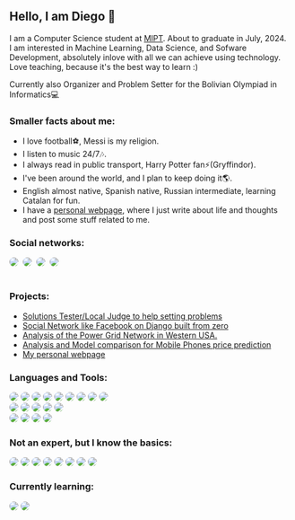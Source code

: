 ##  Hello, I am Diego 🤙

I am a Computer Science student at [MIPT](https://mipt.ru/english/). About to graduate in July, 2024.<br>
I am interested in Machine Learning, Data Science, and Sofware Development, absolutely inlove with all we can achieve using technology.<br>
Love teaching, because it's the best way to learn :)

Currently also Organizer and Problem Setter for the Bolivian Olympiad in Informatics💻<br>

### Smaller facts about me:
- I love football⚽️, Messi is my religion.
- I listen to music 24/7🎶.
- I always read in public transport, Harry Potter fan⚡️(Gryffindor).
- I've been around the world, and I plan to keep doing it🌎.
- English almost native, Spanish native, Russian intermediate, learning Catalan for fun.
- I have a [personal webpage](https://diegopenguino.github.io), where I just write about life and thoughts and post some stuff related to me.

### Social networks:
<div>
<a href="https://www.linkedin.com/in/diego-alejandro-angulo-ramirez-a5738a62/" target="_blank"><img src="https://img.shields.io/badge/-LinkedIn-%230077B5?style=for-the-badge&logo=linkedin&logoColor=white" target="_blank" style="border-radius: 10px"></a>&nbsp;
<a href="https://diegopenguino.github.io" target="_blank"><img src="https://img.shields.io/badge/-My blog-%230077B5?style=for-the-badge&logo=github&logoColor=white" target="_blank" style="border-radius: 10px"></a>&nbsp;
<a href="https://www.kaggle.com/diegoangulor" target="_blank"><img src="https://img.shields.io/badge/-Kaggle-%230077B5?style=for-the-badge&logo=kaggle&logoColor=white" target="_blank" style="border-radius: 10px"></a>&nbsp;
<a href="https://www.instagram.com/diego_penguino/" target="_blank"><img src="https://img.shields.io/badge/-Instagram-%23E4405F?style=for-the-badge&logo=instagram&logoColor=white" target="_blank" style="border-radius: 10px"></a>
</div>
<br>


### Projects:

- [Solutions Tester/Local Judge to help setting problems](https://github.com/diegoPenguino/Dizzy-tester)
- [Social Network like Facebook on Django built from zero](https://github.com/diegoPenguino/SocialNetwork)
- [Analysis of the Power Grid Network in Western USA.](https://github.com/diegoPenguino/Power-Grid-Analysis)
- [Analysis and Model comparison for Mobile Phones price prediction](https://github.com/diegoPenguino/Machine-Learning-HW/tree/main/Fall_semester/Project-MobilePrice)
- [My personal webpage](https://github.com/diegoPenguino/diegoPenguino.github.io)

### Languages and Tools:
<div>
<img src="https://img.shields.io/badge/-Python-%233776AB?style=for-the-badge&logo=python&logoColor=white" style="border-radius: 10px">
<img src="https://img.shields.io/badge/-NumPy-%23013243?style=for-the-badge&logo=numpy&logoColor=white" style="border-radius: 10px">
<img src="https://img.shields.io/badge/-Pandas-%23150458?style=for-the-badge&logo=pandas&logoColor=white" style="border-radius: 10px">
<img src="https://img.shields.io/badge/-Matplotlib-%23CA1F7B?style=for-the-badge&logo=matplotlib&logoColor=white" style="border-radius: 10px">
<img src="https://img.shields.io/badge/-Scikit--learn-%23F7931E?style=for-the-badge&logo=scikit-learn&logoColor=white" style="border-radius: 10px">
<img src="https://img.shields.io/badge/-PyTorch-%23EE4C2C?style=for-the-badge&logo=pytorch&logoColor=white" style="border-radius: 10px">
<img src="https://img.shields.io/badge/-TensorFlow-%23FF6F00?style=for-the-badge&logo=tensorflow&logoColor=white" style="border-radius: 10px">
<img src="https://img.shields.io/badge/-Keras-%23D00000?style=for-the-badge&logo=keras&logoColor=white" style="border-radius: 10px">
<img src="https://img.shields.io/badge/-Deep--Learning-%23000000?style=for-the-badge&logo=deep-learning&logoColor=white" style="border-radius: 10px"><br>
<img src="https://img.shields.io/badge/-C++-%2300599C?style=for-the-badge&logo=c%2B%2B&logoColor=white" style="border-radius: 10px">
<img src="https://img.shields.io/badge/-C-%23A8B9CC?style=for-the-badge&logo=c&logoColor=white" style="border-radius: 10px">
<img src="https://img.shields.io/badge/-SQL-%2300F?style=for-the-badge&logo=sqlite&logoColor=white" style="border-radius: 10px">
<img src="https://img.shields.io/badge/-HTML-%23E34F26?style=for-the-badge&logo=html5&logoColor=white" style="border-radius: 10px">
<img src="https://img.shields.io/badge/-Django-%23092E20?style=for-the-badge&logo=django&logoColor=white" style="border-radius: 10px"><br>
<img src="https://img.shields.io/badge/-Git-%23F05032?style=for-the-badge&logo=git&logoColor=white" style="border-radius: 10px">
<img src="https://img.shields.io/badge/-Jupyter-%23F37626?style=for-the-badge&logo=jupyter&logoColor=white" style="border-radius: 10px">
<img src="https://img.shields.io/badge/-LaTeX-%23008080?style=for-the-badge&logo=latex&logoColor=white" style="border-radius: 10px">
<img src="https://img.shields.io/badge/-Markdown-%23000000?style=for-the-badge&logo=markdown&logoColor=white" style="border-radius: 10px">
</div>

### Not an expert, but I know the basics:

<img src="https://img.shields.io/badge/-Java-%23FF6F00?style=for-the-badge&logo=java&logoColor=white" style="border-radius: 10px">
<img src="https://img.shields.io/badge/-C%23-%23239120?style=for-the-badge&logo=c-sharp&logoColor=white" style="border-radius: 10px">
<img src="https://img.shields.io/badge/-PySpark-%23E25A1C?style=for-the-badge&logo=apache-spark&logoColor=white" style="border-radius: 10px">
<img src="https://img.shields.io/badge/-Hadoop-%23FF6F00?style=for-the-badge&logo=apache-hadoop&logoColor=white" style="border-radius: 10px">
<img src="https://img.shields.io/badge/-Docker-%232496ED?style=for-the-badge&logo=docker&logoColor=white" style="border-radius: 10px">
<img src="https://img.shields.io/badge/-CSS-%231572B6?style=for-the-badge&logo=css3&logoColor=white" style="border-radius: 10px">
<img src="https://img.shields.io/badge/-JavaScript-%23F7DF1E?style=for-the-badge&logo=javascript&logoColor=white" style="border-radius: 10px">
<img src="https://img.shields.io/badge/-MiniZinc-%23000000?style=for-the-badge&logo=minizinc&logoColor=white" style="border-radius: 10px">


### Currently learning:
<img src="https://img.shields.io/badge/-PowerBI-%23F2C811?style=for-the-badge&logo=power-bi&logoColor=white" style="border-radius: 10px">
<img src="https://img.shields.io/badge/-FastAPI-%23000000?style=for-the-badge&logo=fastapi&logoColor=white" style="border-radius: 10px">
